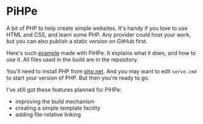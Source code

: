 # PiHPe

A bit of PHP to help create simple websites. It's handy if you love to use HTML and CSS, and learn some PHP. Any provider could host your work, but you can also publish a static version on GitHub first. 

Here's such [example](https://marcelvark.github.io/) made with PiHPe. It explains what it does, and how to use it. All files used in the build are in the repository.

You'll need to install PHP from [php.net](http://php.net). And you may want to edit `serve.cmd` to start your version of PHP. But then you're ready to go.

I've still got these features planned for PiHPe:
- improving the build mechanism
- creating a simple template facility
- adding file-relative linking